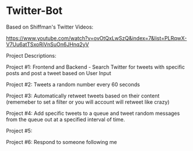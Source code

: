 # Twitter-Bot

Based on Shiffman's Twitter Videos:

https://www.youtube.com/watch?v=ovOtQxLwSzQ&index=7&list=PLRqwX-V7Uu6atTSxoRiVnSuOn6JHnq2yV


Project Descriptions:

Project #1: Frontend and Backend - Search Twitter for tweets with specific posts and post a tweet based on User Input

Project #2: Tweets a random number every 60 seconds

Project #3: Automatically retweet tweets based on their content (rememeber to set a filter or you will account will retweet like crazy)

Project #4: Add specific tweets to a queue and tweet random messages from the queue out at a specified interval of time.

Project #5:

Project #6: Respond to someone following me